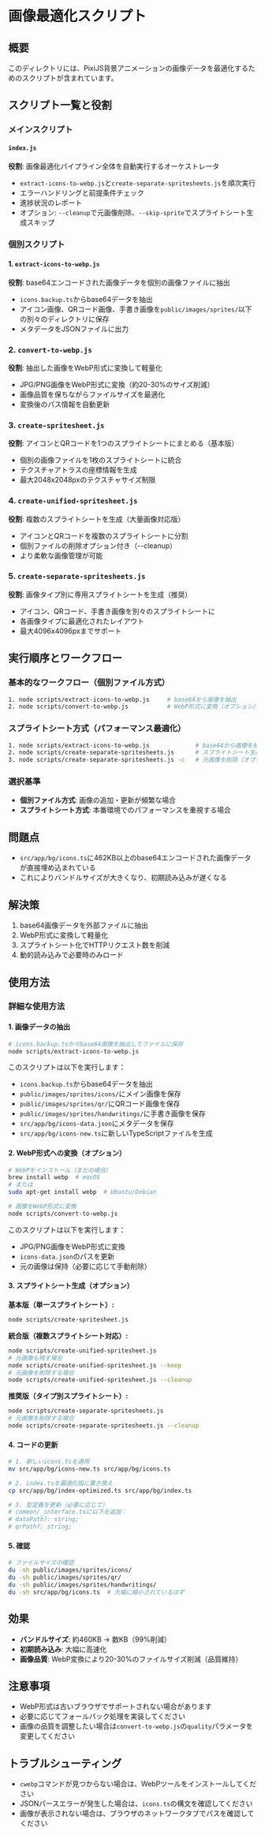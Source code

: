 # 画像最適化スクリプト

## 概要
このディレクトリには、PixiJS背景アニメーションの画像データを最適化するためのスクリプトが含まれています。

## スクリプト一覧と役割

### メインスクリプト
#### `index.js`
**役割**: 画像最適化パイプライン全体を自動実行するオーケストレータ
- `extract-icons-to-webp.js`と`create-separate-spritesheets.js`を順次実行
- エラーハンドリングと前提条件チェック
- 進捗状況のレポート
- オプション: `--cleanup`で元画像削除、`--skip-sprite`でスプライトシート生成スキップ

### 個別スクリプト
#### 1. `extract-icons-to-webp.js`
**役割**: base64エンコードされた画像データを個別の画像ファイルに抽出
- `icons.backup.ts`からbase64データを抽出
- アイコン画像、QRコード画像、手書き画像を`public/images/sprites/`以下の別々のディレクトリに保存
- メタデータをJSONファイルに出力

### 2. `convert-to-webp.js`
**役割**: 抽出した画像をWebP形式に変換して軽量化
- JPG/PNG画像をWebP形式に変換（約20-30%のサイズ削減）
- 画像品質を保ちながらファイルサイズを最適化
- 変換後のパス情報を自動更新

### 3. `create-spritesheet.js`
**役割**: アイコンとQRコードを1つのスプライトシートにまとめる（基本版）
- 個別の画像ファイルを1枚のスプライトシートに統合
- テクスチャアトラスの座標情報を生成
- 最大2048x2048pxのテクスチャサイズ制限

### 4. `create-unified-spritesheet.js`
**役割**: 複数のスプライトシートを生成（大量画像対応版）
- アイコンとQRコードを複数のスプライトシートに分割
- 個別ファイルの削除オプション付き（--cleanup）
- より柔軟な画像管理が可能

### 5. `create-separate-spritesheets.js`
**役割**: 画像タイプ別に専用スプライトシートを生成（推奨）
- アイコン、QRコード、手書き画像を別々のスプライトシートに
- 各画像タイプに最適化されたレイアウト
- 最大4096x4096pxまでサポート

## 実行順序とワークフロー

### 基本的なワークフロー（個別ファイル方式）
```bash
1. node scripts/extract-icons-to-webp.js     # base64から画像を抽出
2. node scripts/convert-to-webp.js           # WebP形式に変換（オプション）
```

### スプライトシート方式（パフォーマンス最適化）
```bash
1. node scripts/extract-icons-to-webp.js             # base64から画像を抽出
2. node scripts/create-separate-spritesheets.js      # スプライトシート生成
3. node scripts/create-separate-spritesheets.js -c   # 元画像を削除（オプション）
```

### 選択基準
- **個別ファイル方式**: 画像の追加・更新が頻繁な場合
- **スプライトシート方式**: 本番環境でのパフォーマンスを重視する場合

## 問題点
- `src/app/bg/icons.ts`に462KB以上のbase64エンコードされた画像データが直接埋め込まれている
- これによりバンドルサイズが大きくなり、初期読み込みが遅くなる

## 解決策
1. base64画像データを外部ファイルに抽出
2. WebP形式に変換して軽量化
3. スプライトシート化でHTTPリクエスト数を削減
4. 動的読み込みで必要時のみロード

## 使用方法

### 詳細な使用方法

#### 1. 画像データの抽出
```bash
# icons.backup.tsからbase64画像を抽出してファイルに保存
node scripts/extract-icons-to-webp.js
```

このスクリプトは以下を実行します：
- `icons.backup.ts`からbase64データを抽出
- `public/images/sprites/icons/`にメイン画像を保存
- `public/images/sprites/qr/`にQRコード画像を保存
- `public/images/sprites/handwritings/`に手書き画像を保存
- `src/app/bg/icons-data.json`にメタデータを保存
- `src/app/bg/icons-new.ts`に新しいTypeScriptファイルを生成

#### 2. WebP形式への変換（オプション）
```bash
# WebPをインストール（まだの場合）
brew install webp  # macOS
# または
sudo apt-get install webp  # Ubuntu/Debian

# 画像をWebP形式に変換
node scripts/convert-to-webp.js
```

このスクリプトは以下を実行します：
- JPG/PNG画像をWebP形式に変換
- `icons-data.json`のパスを更新
- 元の画像は保持（必要に応じて手動削除）

#### 3. スプライトシート生成（オプション）

**基本版（単一スプライトシート）:**
```bash
node scripts/create-spritesheet.js
```

**統合版（複数スプライトシート対応）:**
```bash
node scripts/create-unified-spritesheet.js
# 元画像も残す場合
node scripts/create-unified-spritesheet.js --keep
# 元画像を削除する場合
node scripts/create-unified-spritesheet.js --cleanup
```

**推奨版（タイプ別スプライトシート）:**
```bash
node scripts/create-separate-spritesheets.js
# 元画像を削除する場合
node scripts/create-separate-spritesheets.js --cleanup
```

#### 4. コードの更新
```bash
# 1. 新しいicons.tsを適用
mv src/app/bg/icons-new.ts src/app/bg/icons.ts

# 2. index.tsを最適化版に置き換え
cp src/app/bg/index-optimized.ts src/app/bg/index.ts

# 3. 型定義を更新（必要に応じて）
# common/_interface.tsに以下を追加：
# dataPath?: string;
# qrPath?: string;
```

#### 5. 確認
```bash
# ファイルサイズの確認
du -sh public/images/sprites/icons/
du -sh public/images/sprites/qr/
du -sh public/images/sprites/handwritings/
du -sh src/app/bg/icons.ts  # 大幅に縮小されているはず
```

## 効果
- **バンドルサイズ**: 約460KB → 数KB（99%削減）
- **初期読み込み**: 大幅に高速化
- **画像品質**: WebP変換により20-30%のファイルサイズ削減（品質維持）

## 注意事項
- WebP形式は古いブラウザでサポートされない場合があります
- 必要に応じてフォールバック処理を実装してください
- 画像の品質を調整したい場合は`convert-to-webp.js`の`quality`パラメータを変更してください

## トラブルシューティング
- `cwebp`コマンドが見つからない場合は、WebPツールをインストールしてください
- JSONパースエラーが発生した場合は、`icons.ts`の構文を確認してください
- 画像が表示されない場合は、ブラウザのネットワークタブでパスを確認してください
